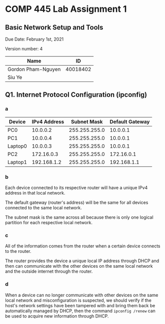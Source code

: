 # COMP 445 Lab Assignment 1

## Basic Network Setup and Tools

Due Date: February 1st, 2021

Version number: 4

| Name               | ID       |
| ------------------ | -------- |
| Gordon Pham-Nguyen | 40018402 |
| Siu Ye             |          |

## Q1. Internet Protocol Configuration (ipconfig)

### a

| Device  | IPv4 Address | Subnet Mask   | Default Gateway |
| ------- | ------------ | ------------- | --------------- |
| PC0     | 10.0.0.2     | 255.255.255.0 | 10.0.0.1        |
| PC1     | 10.0.0.4     | 255.255.255.0 | 10.0.0.1        |
| Laptop0 | 10.0.0.3     | 255.255.255.0 | 10.0.0.1        |
| PC2     | 172.16.0.3   | 255.255.255.0 | 172.16.0.1      |
| Laptop1 | 192.168.1.2  | 255.255.255.0 | 192.168.1.1     |

### b

Each device connected to its respective router will have a unique IPv4 address in that local network.

The default gateway (router's address) will be the same for all devices connected to the same local network.

The subnet mask is the same across all because there is only one logical partition for each respective local network.

### c

All of the information comes from the router when a certain device connects to the router.

The router provides the device a unique local IP address through DHCP and then can communicate with the other devices on the same local network and the outside internet through the router.

### d

When a device can no longer communicate with other devices on the same local network and misconfiguration is suspected, we should verify if the host's network settings have been tampered with and bring them back be automatically managed by DHCP, then the command `ipconfig /renew` can be used to acquire new information through DHCP.
